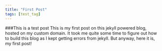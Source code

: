 ```yaml
---
title: "First Post"
tags: [test_tag]
---
```



###This is a test post
This is my first post on this jekyll powered blog, hosted on my custom domain. It took me quite some time to figure out how to build this blog as I kept getting errors from jekyll. 
But anyway, here it is, my first post!
